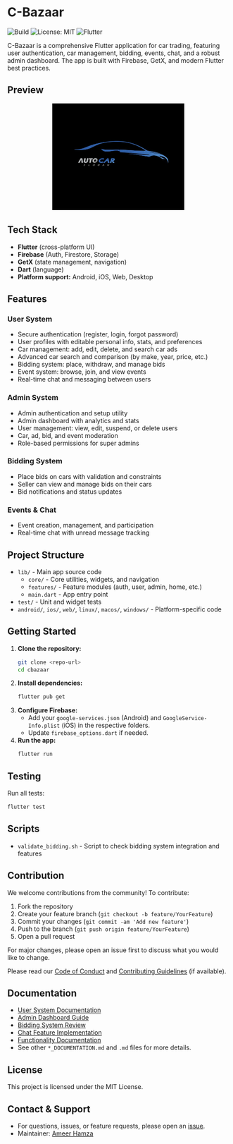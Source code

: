 

# C-Bazaar

![Build](https://img.shields.io/badge/build-passing-brightgreen)
![License: MIT](https://img.shields.io/badge/License-MIT-yellow.svg)
![Flutter](https://img.shields.io/badge/Flutter-3.0%2B-blue)



C-Bazaar is a comprehensive Flutter application for car trading, featuring user authentication, car management, bidding, events, chat, and a robust admin dashboard. The app is built with Firebase, GetX, and modern Flutter best practices.

## Preview

<p align="center">
  <img src="assets/splashscreen.png" alt="C-Bazaar Splash" width="300"/>
  <!-- Optionally add a GIF demo here -->
</p>

## Tech Stack

- **Flutter** (cross-platform UI)
- **Firebase** (Auth, Firestore, Storage)
- **GetX** (state management, navigation)
- **Dart** (language)
- **Platform support:** Android, iOS, Web, Desktop


## Features

### User System
- Secure authentication (register, login, forgot password)
- User profiles with editable personal info, stats, and preferences
- Car management: add, edit, delete, and search car ads
- Advanced car search and comparison (by make, year, price, etc.)
- Bidding system: place, withdraw, and manage bids
- Event system: browse, join, and view events
- Real-time chat and messaging between users

### Admin System
- Admin authentication and setup utility
- Admin dashboard with analytics and stats
- User management: view, edit, suspend, or delete users
- Car, ad, bid, and event moderation
- Role-based permissions for super admins

### Bidding System
- Place bids on cars with validation and constraints
- Seller can view and manage bids on their cars
- Bid notifications and status updates

### Events & Chat
- Event creation, management, and participation
- Real-time chat with unread message tracking

## Project Structure

- `lib/` - Main app source code
  - `core/` - Core utilities, widgets, and navigation
  - `features/` - Feature modules (auth, user, admin, home, etc.)
  - `main.dart` - App entry point
- `test/` - Unit and widget tests
- `android/`, `ios/`, `web/`, `linux/`, `macos/`, `windows/` - Platform-specific code


## Getting Started

1. **Clone the repository:**
   ```sh
   git clone <repo-url>
   cd cbazaar
   ```
2. **Install dependencies:**
   ```sh
   flutter pub get
   ```
3. **Configure Firebase:**
   - Add your `google-services.json` (Android) and `GoogleService-Info.plist` (iOS) in the respective folders.
   - Update `firebase_options.dart` if needed.
4. **Run the app:**
   ```sh
   flutter run
   ```


## Testing

Run all tests:
```sh
flutter test
```


## Scripts

- `validate_bidding.sh` - Script to check bidding system integration and features


## Contribution

We welcome contributions from the community! To contribute:

1. Fork the repository
2. Create your feature branch (`git checkout -b feature/YourFeature`)
3. Commit your changes (`git commit -am 'Add new feature'`)
4. Push to the branch (`git push origin feature/YourFeature`)
5. Open a pull request

For major changes, please open an issue first to discuss what you would like to change.

Please read our [Code of Conduct](CODE_OF_CONDUCT.md) and [Contributing Guidelines](CONTRIBUTING.md) (if available).


## Documentation

- [User System Documentation](USER_SYSTEM_DOCUMENTATION.md)
- [Admin Dashboard Guide](ADMIN_SIMPLIFICATION_GUIDE.md)
- [Bidding System Review](BIDDING_SYSTEM_COMPREHENSIVE_REVIEW.md)
- [Chat Feature Implementation](CHAT_FEATURE_IMPLEMENTATION.md)
- [Functionality Documentation](FUNCTIONALITY_DOCUMENTATION.md)
- See other `*_DOCUMENTATION.md` and `.md` files for more details.


## License

This project is licensed under the MIT License.

## Contact & Support

- For questions, issues, or feature requests, please open an [issue](https://github.com/gitameerhamza/car_Biding_app/issues).
- Maintainer: [Ameer Hamza](mailto:ameerhamza@example.com)
